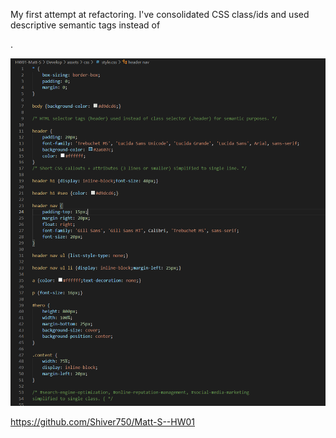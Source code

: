 My first attempt at refactoring. I've consolidated CSS class/ids and used descriptive semantic tags instead of <div>. 

![Screenshot](./Capture.png "Cleaned up CSS")

https://github.com/Shiver750/Matt-S--HW01
